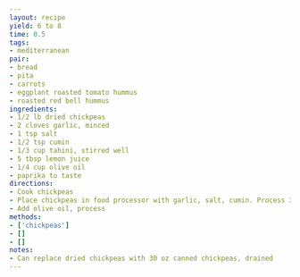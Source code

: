 ```yaml
---
layout: recipe
yield: 6 to 8
time: 0.5
tags:
- mediterranean
pair:
- bread
- pita
- carrots
- eggplant roasted tomato hummus
- roasted red bell hummus
ingredients:
- 1/2 lb dried chickpeas
- 2 cloves garlic, minced
- 1 tsp salt
- 1/2 tsp cumin
- 1/3 cup tahini, stirred well
- 5 tbsp lemon juice
- 1/4 cup olive oil
- paprika to taste
directions:
- Cook chickpeas
- Place chickpeas in food processor with garlic, salt, cumin. Process 30 seconds. Add tahini and lemon juice, process more
- Add olive oil, process
methods:
- ['chickpeas']
- []
- []
notes:
- Can replace dried chickpeas with 30 oz canned chickpeas, drained
---
```

